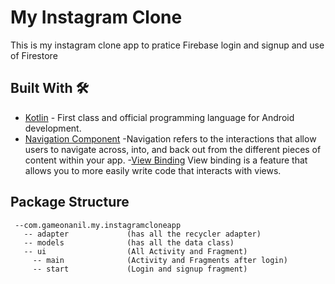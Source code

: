 # My Instagram Clone
This is my instagram clone app to pratice Firebase login and signup and use of Firestore

## Built With 🛠
- [Kotlin](https://kotlinlang.org/) - First class and official programming language for Android development.
- [Navigation Component](https://developer.android.com/guide/navigation) -Navigation refers to the interactions that allow users to navigate across, into, and back out from the different pieces of content within your app.
-[View Binding](https://developer.android.com/topic/libraries/view-binding) View binding is a feature that allows you to more easily write code that interacts with views. 


## Package Structure
```
 --com.gameonanil.my.instagramcloneapp
   -- adapter             (has all the recycler adapter)
   -- models              (has all the data class)
   -- ui                  (All Activity and Fragment)
     -- main              (Activity and Fragments after login)
     -- start             (Login and signup fragment)
```



